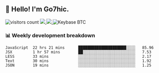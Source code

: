 ## 👋 Hello! I'm Go7hic.

 ![visitors count](https://visitors-by-url-pls-dont-use-this-in-your-repo.vercel.app/Go7hic-github-readme)
 <a href="https://twitter.com/Go7hic">
    <img src="https://img.shields.io/badge/-@Go7hic-1ca0f1?style=flat-square&labelColor=1ca0f1&logo=twitter&logoColor=white&link=https://twitter.com/Go7hic">
   <a/>
   <a href="mailto:gtfx0209@gmail.com">
    <img src="https://img.shields.io/badge/-gtfx0209@gmail.com-c14438?style=flat-square&logo=Gmail&logoColor=white&link=mailto:gtfx0209@gmail.com">
   <a/>
    ![Keybase BTC](https://img.shields.io/keybase/btc/Go7hic)
 <!--
🔭 I’m currently working
🌱 I’m currently learning
💬 Ask me about 
📫 How to reach me: 
⚡ Fun fact: 
-->
 <!--
![My Github Stats](https://github-readme-stats.vercel.app/api?username=Go7hic&show_icons=true&count_private=true)

-->

### 📊 Weekly development breakdown
<!--START_SECTION:waka-->
```text
JavaScript  22 hrs 21 mins      █████████████████████░░░░   85.96 
JSX         1 hr 57 mins        ██░░░░░░░░░░░░░░░░░░░░░░░   7.53 
LESS        33 mins             ░░░░░░░░░░░░░░░░░░░░░░░░░   2.17 
Text        30 mins             ░░░░░░░░░░░░░░░░░░░░░░░░░   1.92 
JSON        19 mins             ░░░░░░░░░░░░░░░░░░░░░░░░░   1.25
```
<!--END_SECTION:waka-->

